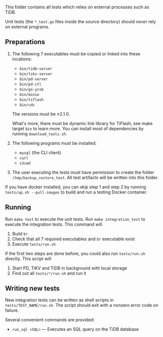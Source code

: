 This folder contains all tests which relies on external processes such as TiDB.

Unit tests (the `*_test.go` files inside the source directory) should *never* rely on external
programs.

## Preparations

1. The following 7 executables must be copied or linked into these locations:
    * `bin/tidb-server`
	* `bin/tikv-server`
	* `bin/pd-server`
    * `bin/pd-ctl`
	* `bin/go-ycsb`
	* `bin/minio`
    * `bin/tiflash`
    * `bin/cdc`

    The versions must be ≥2.1.0.

    What's more, there must be dynamic link library for TiFlash, see make target `bin` to learn more.
    You can install most of dependencies by running `download_tools.sh`.

2. The following programs must be installed:

    * `mysql` (the CLI client)
    * `curl`
    * `s3cmd`

3. The user executing the tests must have permission to create the folder
    `/tmp/backup_restore_test`. All test artifacts will be written into this folder.

If you have docker installed, you can skip step 1 and step 2 by running
`tests/up.sh --pull-images` to build and run a testing Docker container.

## Running

Run `make test` to execute the unit tests.
Run `make integration_test` to execute the integration tests. This command will

1. Build `br`
2. Check that all 7 required executables and `br` executable exist
3. Execute `tests/run.sh`

If the first two steps are done before, you could also run `tests/run.sh` directly.
This script will

1. Start PD, TiKV and TiDB in background with local storage
2. Find out all `tests/*/run.sh` and run it

## Writing new tests

New integration tests can be written as shell scripts in `tests/TEST_NAME/run.sh`.
The script should exit with a nonzero error code on failure.

Several convenient commands are provided:

* `run_sql <SQL>` — Executes an SQL query on the TiDB database
